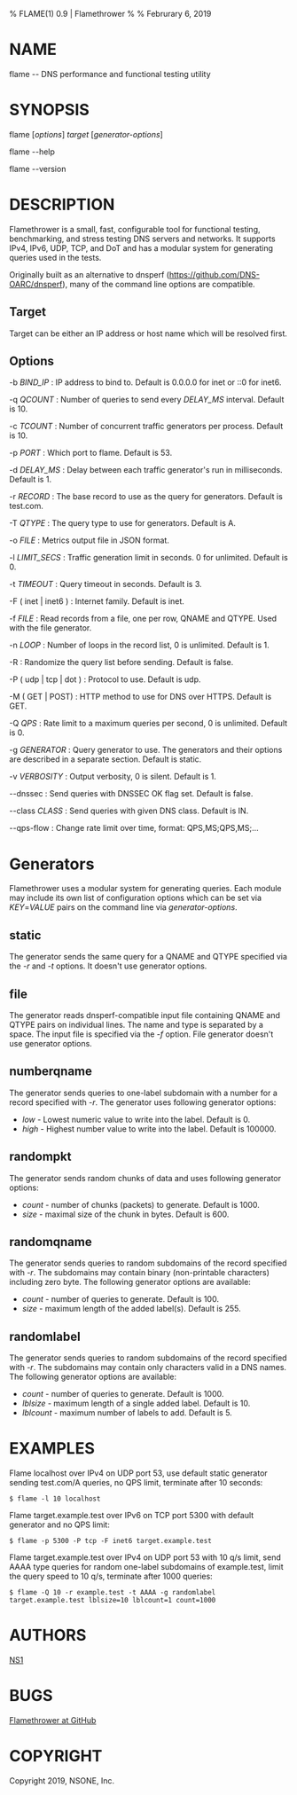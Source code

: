 % FLAME(1) 0.9 | Flamethrower
% 
% Februrary 6, 2019

# NAME

flame -- DNS performance and functional testing utility

# SYNOPSIS

flame [*options*] *target* [*generator-options*]

flame \--help

flame \--version

# DESCRIPTION

Flamethrower is a small, fast, configurable tool for functional testing, benchmarking, 
and stress testing DNS servers and networks. It supports IPv4, IPv6, UDP, TCP, and DoT and 
has a modular system for generating queries used in the tests.

Originally built as an alternative to dnsperf (https://github.com/DNS-OARC/dnsperf), 
many of the command line options are compatible.

## Target

Target can be either an IP address or host name which will be resolved first.

## Options

-b *BIND_IP*
: IP address to bind to. Default is 0.0.0.0 for inet or ::0 for inet6.

-q *QCOUNT*
: Number of queries to send every *DELAY_MS* interval. Default is 10.

-c *TCOUNT*
: Number of concurrent traffic generators per process. Default is 10.

-p *PORT*
: Which port to flame. Default is 53.

-d *DELAY_MS*
: Delay between each traffic generator's run in milliseconds. Default is 1.

-r *RECORD*
: The base record to use as the query for generators. Default is test.com.

-T *QTYPE*
: The query type to use for generators. Default is A.

-o *FILE*
: Metrics output file in JSON format.

-l *LIMIT_SECS*
: Traffic generation limit in seconds. 0 for unlimited. Default is 0.

-t *TIMEOUT*
: Query timeout in seconds. Default is 3.

-F ( inet | inet6 )
: Internet family. Default is inet.

-f *FILE*
: Read records from a file, one per row, QNAME and QTYPE. Used with the file generator.

-n *LOOP*
: Number of loops in the record list, 0 is unlimited. Default is 1.

-R
: Randomize the query list before sending. Default is false.

-P ( udp | tcp | dot )
: Protocol to use. Default is udp.

-M ( GET | POST)
: HTTP method to use for DNS over HTTPS. Default is GET.

-Q *QPS*
: Rate limit to a maximum queries per second, 0 is unlimited. Default is 0.

-g *GENERATOR*
: Query generator to use. The generators and their options are described in a
separate section. Default is static.

-v *VERBOSITY*
: Output verbosity, 0 is silent. Default is 1.

\--dnssec
: Send queries with DNSSEC OK flag set. Default is false.

\--class *CLASS*
: Send queries with given DNS class. Default is IN.

\--qps-flow
: Change rate limit over time, format: QPS,MS;QPS,MS;...


# Generators

Flamethrower uses a modular system for generating queries. Each module may
include its own list of configuration options which can be set via
*KEY*=*VALUE* pairs on the command line via *generator-options*.

## static

The generator sends the same query for a QNAME and QTYPE specified via the
*-r* and *-t* options. It doesn't use generator options.

## file

The generator reads dnsperf-compatible input file containing QNAME and QTYPE
pairs on individual lines. The name and type is separated by a space. The input
file is specified via the *-f* option. File generator doesn't use generator
options.

## numberqname

The generator sends queries to one-label subdomain with a number for a record
specified with -*r*. The generator uses following generator options:

- *low* - Lowest numeric value to write into the label. Default is 0.
- *high* - Highest number value to write into the label. Default is 100000.

## randompkt

The generator sends random chunks of data and uses following generator options:

- *count* - number of chunks (packets) to generate. Default is 1000.
- *size* - maximal size of the chunk in bytes. Default is 600.

## randomqname

The generator sends queries to random subdomains of the record specified with
*-r*. The subdomains may contain binary (non-printable characters) including
zero byte. The following generator options are available:

- *count* - number of queries to generate. Default is 100.
- *size* - maximum length of the added label(s). Default is 255.

## randomlabel

The generator sends queries to random subdomains of the record specified with
*-r*. The subdomains may contain only characters valid in a DNS names. The
following generator options are available:

- *count* - number of queries to generate. Default is 1000.
- *lblsize* - maximum length of a single added label. Default is 10.
- *lblcount* - maximum number of labels to add. Default is 5.

# EXAMPLES

Flame localhost over IPv4 on UDP port 53, use default static generator sending
test.com/A queries, no QPS limit, terminate after 10 seconds:

    $ flame -l 10 localhost

Flame target.example.test over IPv6 on TCP port 5300 with default generator and
no QPS limit:

    $ flame -p 5300 -P tcp -F inet6 target.example.test

Flame target.example.test over IPv4 on UDP port 53 with 10 q/s limit, send AAAA
type queries for random one-label subdomains of example.test, limit the query
speed to 10 q/s, terminate after 1000 queries:

    $ flame -Q 10 -r example.test -t AAAA -g randomlabel target.example.test lblsize=10 lblcount=1 count=1000

# AUTHORS

[NS1](https://ns1.com)

# BUGS

[Flamethrower at GitHub](https://github.com/DNS-OARC/flamethrower/issues)

# COPYRIGHT

Copyright 2019, NSONE, Inc.

